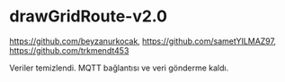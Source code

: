 # drawGridRoute-v2.0
https://github.com/beyzanurkocak, https://github.com/sametYILMAZ97, https://github.com/trkmendt453

Veriler temizlendi.
MQTT bağlantısı ve veri gönderme kaldı.
